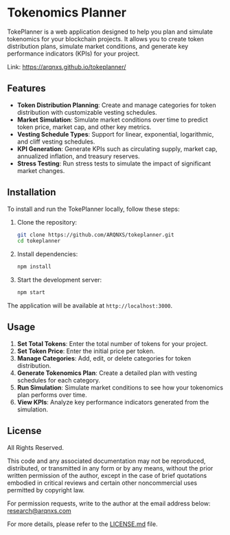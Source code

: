 # Tokenomics Planner

TokePlanner is a web application designed to help you plan and simulate tokenomics for your blockchain projects. It allows you to create token distribution plans, simulate market conditions, and generate key performance indicators (KPIs) for your project.

Link: https://arqnxs.github.io/tokeplanner/
## Features

- **Token Distribution Planning**: Create and manage categories for token distribution with customizable vesting schedules.
- **Market Simulation**: Simulate market conditions over time to predict token price, market cap, and other key metrics.
- **Vesting Schedule Types**: Support for linear, exponential, logarithmic, and cliff vesting schedules.
- **KPI Generation**: Generate KPIs such as circulating supply, market cap, annualized inflation, and treasury reserves.
- **Stress Testing**: Run stress tests to simulate the impact of significant market changes.

## Installation

To install and run the TokePlanner locally, follow these steps:

1. Clone the repository:
    ```bash
    git clone https://github.com/ARQNXS/tokeplanner.git
    cd tokeplanner
    ```

2. Install dependencies:
    ```bash
    npm install
    ```

3. Start the development server:
    ```bash
    npm start
    ```

The application will be available at `http://localhost:3000`.

## Usage

1. **Set Total Tokens**: Enter the total number of tokens for your project.
2. **Set Token Price**: Enter the initial price per token.
3. **Manage Categories**: Add, edit, or delete categories for token distribution.
4. **Generate Tokenomics Plan**: Create a detailed plan with vesting schedules for each category.
5. **Run Simulation**: Simulate market conditions to see how your tokenomics plan performs over time.
6. **View KPIs**: Analyze key performance indicators generated from the simulation.

## License

All Rights Reserved.

This code and any associated documentation may not be reproduced, distributed, or transmitted in any form or by any means, without the prior written permission of the author, except in the case of brief quotations embodied in critical reviews and certain other noncommercial uses permitted by copyright law.

For permission requests, write to the author at the email address below:
[research@arqnxs.com](mailto:research@arqnxs.com)

For more details, please refer to the [LICENSE.md](LICENSE.md) file.
